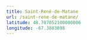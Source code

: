 ```yaml
---
title: Saint-René-de-Matane
url: /saint-rene-de-matane/
latitude: 48.707052100000006
longitude: -67.3883898
---
```

